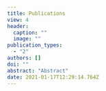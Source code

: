 ```yaml
---
title: Publications
view: 4
header:
  caption: ""
  image: ""
publication_types:
  - "2"
authors: []
doi: ""
abstract: "Abstract"
date: 2021-01-17T12:29:14.764Z
---
```

